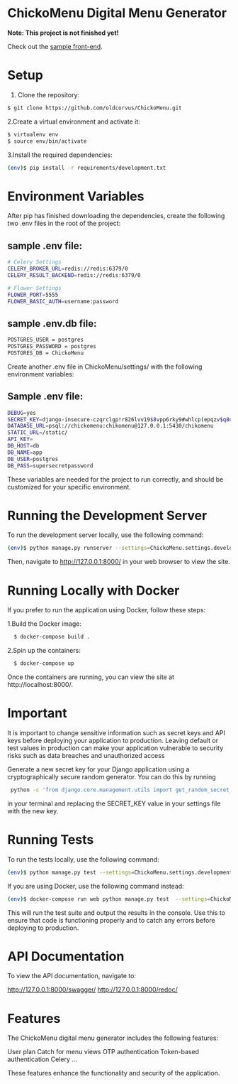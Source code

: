 # ChickoMenu Digital Menu Generator

**Note: This project is not finished yet!**

Check out the [sample front-end](https://github.com/younes-nb/chicko-frontend).

# Setup

1. Clone the repository:

```sh
$ git clone https://github.com/oldcorvus/ChickoMenu.git
```

2.Create a virtual environment and activate it:

```sh
$ virtualenv env
$ source env/bin/activate
```

3.Install the required dependencies:

```sh
(env)$ pip install -r requirements/development.txt
```
# Environment Variables

After pip has finished downloading the dependencies, create the following two .env files in the root of the project:

## sample .env file:

```sh
# Celery Settings
CELERY_BROKER_URL=redis://redis:6379/0
CELERY_RESULT_BACKEND=redis://redis:6379/0

# Flower Settings
FLOWER_PORT=5555
FLOWER_BASIC_AUTH=username:password
```

## sample .env.db file:

```sh
POSTGRES_USER = postgres
POSTGRES_PASSWORD = postgres
POSTGRES_DB = ChickoMenu

```

Create another .env file in ChickoMenu/settings/ with the following environment variables:

## Sample .env file:

```sh
DEBUG=yes
SECRET_KEY=django-insecure-czqrclgp!r826lvv19$8vpp6rky9#whlcp(epqzv$q8q!ex@$i
DATABASE_URL=psql://chickomenu:chikomenu@127.0.0.1:5430/chikomenu
STATIC_URL=/static/
API_KEY=
DB_HOST=db
DB_NAME=app
DB_USER=postgres
DB_PASS=supersecretpassword

```
These variables are needed for the project to run correctly, and should be customized for your specific environment.

# Running the Development Server

To run the development server locally, use the following command:

```sh
(env)$ python manage.py runserver --settings=ChickoMenu.settings.development

```
Then, navigate to http://127.0.0.1:8000/ in your web browser to view the site.

# Running Locally with Docker
If you prefer to run the application using Docker, follow these steps:


1.Build the Docker image:

```sh
  $ docker-compose build .
```
2.Spin up the containers:

```sh
  $ docker-compose up
```
Once the containers are running, you can view the site at http://localhost:8000/.

# Important

It is important to change sensitive information such as secret keys and API keys before deploying your application to production. Leaving default or test values in production can make your application vulnerable to security risks such as data breaches and unauthorized access

Generate a new secret key for your Django application using a cryptographically secure random generator. You can do this by running
```sh
 python -c 'from django.core.management.utils import get_random_secret_key; print(get_random_secret_key())
 ```
 
in your terminal and replacing the SECRET_KEY value in your settings file with the new key.

# Running Tests

To run the tests locally, use the following command:

```sh
(env)$ python manage.py test --settings=ChickoMenu.settings.development
```

If you are using Docker, use the following command instead:

```sh
(env)$ docker-compose run web python manage.py test  --settings=ChickoMenu.settings.development

```
This will run the test suite and output the results in the console. Use this to ensure that code is functioning properly and to catch any errors before deploying to production.


# API Documentation

To view the API documentation, navigate to:

http://127.0.0.1:8000/swagger/
http://127.0.0.1:8000/redoc/
  
# Features

The ChickoMenu digital menu generator includes the following features:

User plan
Catch for menu views
OTP authentication
Token-based authentication
Celery 
...

These features enhance the functionality and security of the application.
